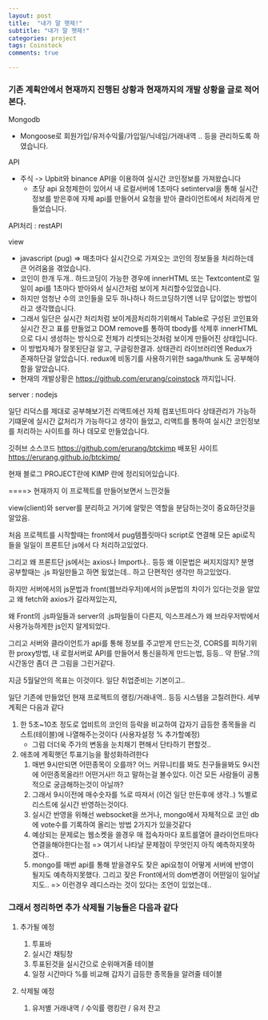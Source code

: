 ```yaml
---
layout: post
title:  "내가 말 햇제!"
subtitle: "내가 말 햇제!"
categories: project
tags: Coinstock
comments: true

---
```


### 기존 계획안에서 현재까지 진행된 상황과 현재까지의 개발 상황을 글로 적어본다.

Mongodb
  - Mongoose로 회원가입/유저수익률/가입일/닉네임/거래내역 .. 등을 관리하도록 하였습니다.

API
  - 주식 -> Upbit와 binance API을 이용하여 실시간 코인정보를 가져왔습니다
    - 초당 api 요청제한이 있어서 내 로컬서버에 1초마다 setinterval을 통해 실시간 정보를 받은후에 자체 api를 만들어서 요청을 받아 클라이언트에서 처리하게 만들었습니다.

API처리 : restAPI

view
  - javascript (pug) => 매초마다 실시간으로 가져오는 코인의 정보들을 처리하는데 큰 어려움을 겪었습니다. 
  - 코인이 한개 두개.. 하드코딩이 가능한 경우에 innerHTML 또는 Textcontent로 일일이 api를 1초마다 받아와서 실시간처럼 보이게 처리할수있었습니다.
  - 하지만 엄청난 수의 코인들을 모두 하나하나 하드코딩하기엔 너무 답이없는 방법이라고 생각했습니다.
  - 그래서 일단은 실시간 처리처럼 보이게끔처리하기위해서 Table로 구성된 코인표와 실시간 잔고 표를 만들었고 DOM remove를 통하여 tbody를 삭제후 innerHTML으로 다시 생성하는 방식으로 전체가 리셋되는것처럼 보이게 만들어진 상태입니다.
  - 이 방법자체가 잘못된단걸 알고, 구글링한결과. 상태관리 라이브러리엔 Redux가 존재하단걸 알았습니다. redux에 비동기를 사용하기위한 saga/thunk 도 공부해야함을 알았습니다.
  - 현재의 개발상황은 https://github.com/erurang/coinstock 까지입니다.

server : nodejs

일단 리덕스를 제대로 공부해보기전 리액트에선 자체 컴포넌트마다 상태관리가 가능하기떄문에 실시간 값처리가 가능하다고 생각이 들었고, 리액트를 통하여 실시간 코인정보를 처리하는 사이트를 하나 데모로 만들었습니다.

깃허브 소스코드 https://github.com/erurang/btckimp 
배포된 사이트 https://erurang.github.io/btckimp/

현재 블로그 PROJECT란에 KIMP 란에 정리되어있습니다.

====> 현재까지 이 프로젝트를 만들어보면서 느낀것들

view(client)와 server를 분리하고 거기에 알맞은 역할을 분담하는것이 중요하단것을 알았음.

처음 프로젝트를 시작할때는 front에서 pug템플릿마다 script로 연결해 모든 api로직들을 일일이 프론트단 js에서 다 처리하고있었다. 

그리고 왜 프론트단 js에서는 axios나 Import나.. 등등 왜 이문법은 써지지않지? 분명 공부할때는 .js 파일만들고 하면 됬었는데.. 하고 단편적인 생각만 하고있었다. 

하지만 서버에서의 js문법과 front(웹브라우저)에서의 js문법의 차이가 있다는것을 알았고 왜 fetch와 axios가 갈라져있는지, 

왜 Front의 .js파일들과 server의 .js파일들이 다른지, 익스프레스가 왜 브라우저밖에서 사용가능하게한 js인지 알게되었다.

그리고 서버와 클라이언트가 api를 통해 정보를 주고받게 만드는것, CORS를 피하기위한 proxy방법, 내 로컬서버로 API를 만들어서 통신을하게 만드는법, 등등.. 약 한달..?의 시간동안 좀더 큰 그림을 그린거같다.

지금 5월달안의 목표는 이것이다. 일단 취업준비는 기본이고.. 

일단 기존에 만들었던 현재 프로젝트의 랭킹/거래내역.. 등등 시스템을 고칠려한다. 세부 계획은 다음과 같다

1. 한 5초~10초 정도로 업비트의 코인의 등락을 비교하여 갑자기 급등한 종목들을 리스트(테이블)에 나열해주는것이다 (사용자설정 % 추가할예정)
   - 그럼 더더욱 주가의 변동을 눈치채기 편해서 단타하기 편할것..
2. 애초에 계획햇던 투표기능을 활성화하려한다
   1. 매번 9시만되면 어떤종목이 오를까? 어느 커뮤니티를 봐도 친구들을봐도 9시전에 어떤종목올라!! 어떤거사!! 하고 말하는걸 볼수있다. 이건 모든 사람들이 공통적으로 궁금해하는것이 아닐까?
   2. 그래서 9시이전에 매수숫자를 %로 따져서 (이건 일단 만든후에 생각..) %별로 리스트에 실시간 반영하는것이다.
   3. 실시간 반영을 위해선 websocket을 쓰거나, mongo에서 자체적으로 코인 db에 vote수를 기록하여 올리는 방법 2가지가 있을것같다
   4. 예상되는 문제로는 웹소켓을 쓸경우 매 접속자마다 포트를열어 클라이언트마다 연결을해야한다는점 => 여기서 나타날 문제점이 무엇인지 아직 예측하지못하겠다..
   5. mongo를 매번 api를 통해 받을경우도 잦은 api요청이 어떻게 서버에 반영이 될지도 예측하지못했다. 그리고 잦은 Front에서의 dom변경이 어떤일이 일어날지도.. => 이런경우 레디스라는 것이 있다는 조언이 있었는데..

### 그래서 정리하면 추가 삭제될 기능들은 다음과 같다
   
1. 추가될 예정
   1. 투표바
   2. 실시간 채팅창 
   3. 투표된것을 실시간으로 순위매겨줄 테이블
   4. 일정 시간마다 %를 비교해 갑자기 급등한 종목들을 알려줄 테이블
   
2. 삭제될 예정
   1. 유저별 거래내역 / 수익률 랭킹란 / 유저 잔고